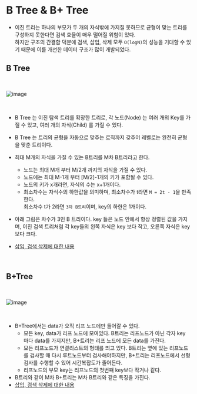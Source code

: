 # B Tree & B+ Tree

+ 이진 트리는 하나의 부모가 두 개의 자식밖에 가지질 못하므로 균형이 맞는 트리를 구성하지 못한다면 검색 효율이 매우 떨어질 위험이 있다.     
하지만 구조의 간결함 덕분에 검색, 삽입, 삭제 모두 `O(logN)`의 성능을 기대할 수 있기 때문에 이를 개선한 데이터 구조가 많이 개발되었다.

## B Tree

<br>

![image](https://user-images.githubusercontent.com/49611158/146637575-6c937cf0-1c33-42c5-828f-5c53aa495f1d.png)

<br>

+ B Tree 는 이진 탐색 트리를 확장한 트리로, 각 노드(Node) 는 여러 개의 Key를 가질 수 있고, 여러 개의 자식(Child) 를 가질 수 있다.
+ B Tree 는 트리의 균형을 자동으로 맞추는 로직까지 갖추어 레벨로는 완전히 균형을 맞춘 트리이다.
+ 최대 M개의 자식을 가질 수 있는 B트리를 M차 B트리라고 한다.
    - 노드는 최대 M개 부터 M/2개 까지의 자식을 가질 수 있다.
    - 노드에는 최대 M-1개 부터 [M/2]-1개의 키가 포함될 수 있다.
    - 노드의 키가 x개라면, 자식의 수는 x+1개이다.
    - 최소차수는 자식수의 하한값을 의미하며, 최소차수가 t라면 `M = 2t - 1`을 만족한다.     
    최소차수 t가 2라면 `3차 B트리`이며, key의 하한은 1개이다.
+ 아래 그림은 차수가 3인 B 트리이다. key 들은 노드 안에서 항상 정렬된 값을 가지며, 이진 검색 트리처럼 각 key들의 왼쪽 자식은 key 보다 작고, 오른쪽 자식은 key 보다 크다.



+ [삽입, 검색 삭제에 대한 내용](https://velog.io/@emplam27/%EC%9E%90%EB%A3%8C%EA%B5%AC%EC%A1%B0-%EA%B7%B8%EB%A6%BC%EC%9C%BC%EB%A1%9C-%EC%95%8C%EC%95%84%EB%B3%B4%EB%8A%94-B-Tree)

<br>

## B+Tree

<br>

![image](https://user-images.githubusercontent.com/49611158/146637950-52a6d1c1-7a19-4f13-9f75-76ee6df80a7f.png)

<br>

+ B+Tree에서는 data가 오직 리프 노드에만 들어갈 수 있다.
    - 모든 key, data가 리프 노드에 모여있다. B트리는 리프노드가 아닌 각자 key 마다 data를 가지지만, B+트리는 리프 노드에 모든 data를 가진다.
    - 모든 리프노드가 연결리스트의 형태를 띄고 있다. B트리는 옆에 있는 리프노드를 검사할 때 다시 루트노드부터 검사해야하지만, B+트리는 리프노드에서 선형 검사를 수행할 수 있어 시간복잡도가 줄어든다.
    - 리프노드의 부모 key는 리프노드의 첫번쨰 key보다 작거나 같다.
+ B트리와 같이 M차 B+트리는 M차 B트리와 같은 특징을 가진다.
+ [삽입, 검색 삭제에 대한 내용](https://velog.io/@emplam27/%EC%9E%90%EB%A3%8C%EA%B5%AC%EC%A1%B0-%EA%B7%B8%EB%A6%BC%EC%9C%BC%EB%A1%9C-%EC%95%8C%EC%95%84%EB%B3%B4%EB%8A%94-B-Plus-Tree)
